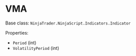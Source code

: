 # VMA

Base class: `NinjaTrader.NinjaScript.Indicators.Indicator`

Properties:
- `Period` (int)
- `VolatilityPeriod` (int)
